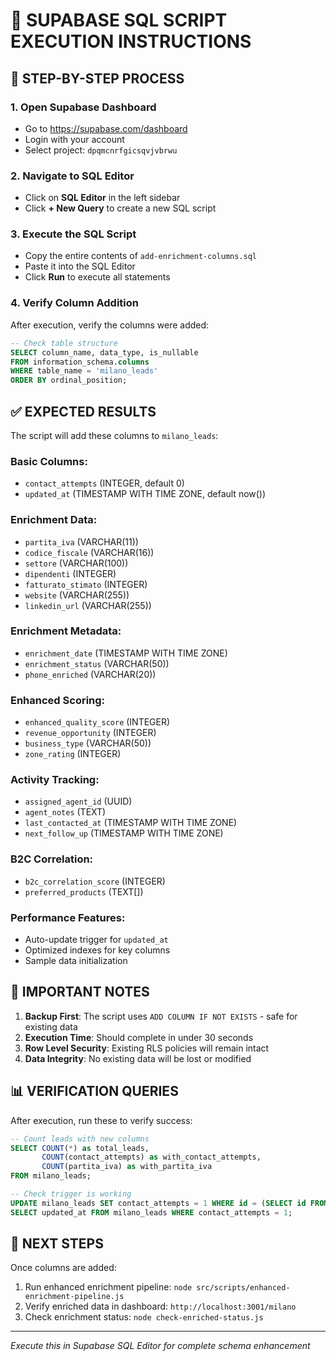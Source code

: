 # 🔧 SUPABASE SQL SCRIPT EXECUTION INSTRUCTIONS

## 📝 STEP-BY-STEP PROCESS

### 1. Open Supabase Dashboard
- Go to https://supabase.com/dashboard
- Login with your account
- Select project: `dpqmcnrfgicsqvjvbrwu`

### 2. Navigate to SQL Editor
- Click on **SQL Editor** in the left sidebar
- Click **+ New Query** to create a new SQL script

### 3. Execute the SQL Script
- Copy the entire contents of `add-enrichment-columns.sql`
- Paste it into the SQL Editor
- Click **Run** to execute all statements

### 4. Verify Column Addition
After execution, verify the columns were added:
```sql
-- Check table structure
SELECT column_name, data_type, is_nullable 
FROM information_schema.columns 
WHERE table_name = 'milano_leads' 
ORDER BY ordinal_position;
```

## ✅ EXPECTED RESULTS

The script will add these columns to `milano_leads`:

### Basic Columns:
- `contact_attempts` (INTEGER, default 0)
- `updated_at` (TIMESTAMP WITH TIME ZONE, default now())

### Enrichment Data:
- `partita_iva` (VARCHAR(11))
- `codice_fiscale` (VARCHAR(16))
- `settore` (VARCHAR(100))
- `dipendenti` (INTEGER)
- `fatturato_stimato` (INTEGER)
- `website` (VARCHAR(255))
- `linkedin_url` (VARCHAR(255))

### Enrichment Metadata:
- `enrichment_date` (TIMESTAMP WITH TIME ZONE)
- `enrichment_status` (VARCHAR(50))
- `phone_enriched` (VARCHAR(20))

### Enhanced Scoring:
- `enhanced_quality_score` (INTEGER)
- `revenue_opportunity` (INTEGER)
- `business_type` (VARCHAR(50))
- `zone_rating` (INTEGER)

### Activity Tracking:
- `assigned_agent_id` (UUID)
- `agent_notes` (TEXT)
- `last_contacted_at` (TIMESTAMP WITH TIME ZONE)
- `next_follow_up` (TIMESTAMP WITH TIME ZONE)

### B2C Correlation:
- `b2c_correlation_score` (INTEGER)
- `preferred_products` (TEXT[])

### Performance Features:
- Auto-update trigger for `updated_at`
- Optimized indexes for key columns
- Sample data initialization

## 🚨 IMPORTANT NOTES

1. **Backup First**: The script uses `ADD COLUMN IF NOT EXISTS` - safe for existing data
2. **Execution Time**: Should complete in under 30 seconds
3. **Row Level Security**: Existing RLS policies will remain intact
4. **Data Integrity**: No existing data will be lost or modified

## 📊 VERIFICATION QUERIES

After execution, run these to verify success:

```sql
-- Count leads with new columns
SELECT COUNT(*) as total_leads,
       COUNT(contact_attempts) as with_contact_attempts,
       COUNT(partita_iva) as with_partita_iva
FROM milano_leads;

-- Check trigger is working
UPDATE milano_leads SET contact_attempts = 1 WHERE id = (SELECT id FROM milano_leads LIMIT 1);
SELECT updated_at FROM milano_leads WHERE contact_attempts = 1;
```

## 🎯 NEXT STEPS

Once columns are added:
1. Run enhanced enrichment pipeline: `node src/scripts/enhanced-enrichment-pipeline.js`
2. Verify enriched data in dashboard: `http://localhost:3001/milano`
3. Check enrichment status: `node check-enriched-status.js`

---
*Execute this in Supabase SQL Editor for complete schema enhancement*